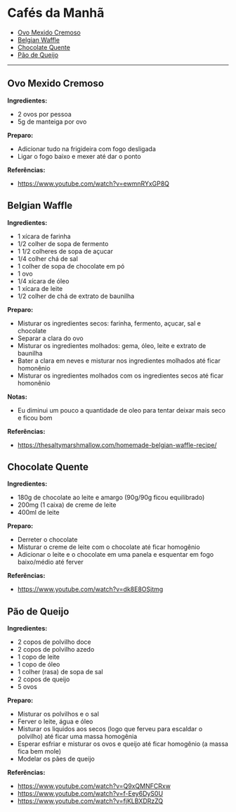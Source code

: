 # Cafés da Manhã

<!-- START doctoc generated TOC please keep comment here to allow auto update -->
<!-- DON'T EDIT THIS SECTION, INSTEAD RE-RUN doctoc TO UPDATE -->


- [Ovo Mexido Cremoso](#ovo-mexido-cremoso)
- [Belgian Waffle](#belgian-waffle)
- [Chocolate Quente](#chocolate-quente)
- [Pão de Queijo](#p%C3%A3o-de-queijo)

<!-- END doctoc generated TOC please keep comment here to allow auto update -->

---

## Ovo Mexido Cremoso

**Ingredientes:**

- 2 ovos por pessoa
- 5g de manteiga por ovo

**Preparo:**

- Adicionar tudo na frigideira com fogo desligada
- Ligar o fogo baixo e mexer até dar o ponto

**Referências:**

- https://www.youtube.com/watch?v=ewmnRYxGP8Q


## Belgian Waffle

**Ingredientes:**

- 1 xícara de farinha
- 1/2 colher de sopa de fermento
- 1 1/2 colheres de sopa de açucar
- 1/4 colher chá de sal
- 1 colher de sopa de chocolate em pó
- 1 ovo
- 1/4 xícara de óleo
- 1 xícara de leite
- 1/2 colher de chá de extrato de baunilha

**Preparo:**

- Misturar os ingredientes secos: farinha, fermento, açucar, sal e chocolate
- Separar a clara do ovo
- Misturar os ingredientes molhados: gema, óleo, leite e extrato de baunilha
- Bater a clara em neves e misturar nos ingredientes molhados até ficar homonênio
- Misturar os ingredientes molhados com os ingredientes secos até ficar homonênio

**Notas:**

- Eu diminui um pouco a quantidade de oleo para tentar deixar mais seco e ficou bom

**Referências:**

- https://thesaltymarshmallow.com/homemade-belgian-waffle-recipe/


## Chocolate Quente

**Ingredientes:**

- 180g de chocolate ao leite e amargo (90g/90g ficou equilibrado)
- 200mg (1 caixa) de creme de leite
- 400ml de leite

**Preparo:**

- Derreter o chocolate
- Misturar o creme de leite com o chocolate até ficar homogênio
- Adicionar o leite e o chocolate em uma panela e esquentar em fogo baixo/médio até ferver

**Referências:**

- https://www.youtube.com/watch?v=dk8E8OSjtmg


## Pão de Queijo

**Ingredientes:**

- 2 copos de polvilho doce
- 2 copos de polvilho azedo
- 1 copo de leite
- 1 copo de óleo
- 1 colher (rasa) de sopa de sal
- 2 copos de queijo
- 5 ovos

**Preparo:**

- Misturar os polvilhos e o sal
- Ferver o leite, água e óleo
- Misturar os liquidos aos secos (logo que ferveu para escaldar o polvilho) até ficar uma massa homogênia
- Esperar esfriar e misturar os ovos e queijo até ficar homogênio (a massa fica bem mole)
- Modelar os pães de queijo

**Referências:**

- https://www.youtube.com/watch?v=Q9xQMNFCRxw
- https://www.youtube.com/watch?v=f-Eey6DyS0U
- https://www.youtube.com/watch?v=fjKLBXDRzZQ
